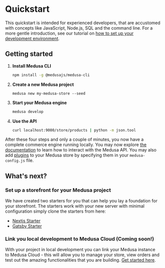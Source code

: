 # Quickstart

This quickstart is intended for experienced developers, that are accustomed with concepts like JavaScript, Node.js, SQL and the command line. For a more gentle introduction, see our tutorial on [how to set up your development environment](https://docs.medusa-commerce.com/tutorials/set-up-your-development-environment).

## Getting started

1. **Install Medusa CLI**
   ```bash
   npm install -g @medusajs/medusa-cli
   ```
2. **Create a new Medusa project**
   ```
   medusa new my-medusa-store --seed
   ```
3. **Start your Medusa engine**
   ```bash
   medusa develop
   ```
4. **Use the API**
   ```bash
   curl localhost:9000/store/products | python -m json.tool
   ```

After these four steps and only a couple of minutes, you now have a complete commerce engine running locally. You may now explore [the documentation](https://docs.medusa-commerce.com/api) to learn how to interact with the Medusa API. You may also add [plugins](https://github.com/medusajs/medusa/tree/master/packages) to your Medusa store by specifying them in your `medusa-config.js` file.

## What's next?

### Set up a storefront for your Medusa project

We have created two starters for you that can help you lay a foundation for your storefront. The starters work with your new server with minimal configuration simply clone the starters from here:

- [Nextjs Starter](https://github.com/medusajs/nextjs-starter-medusa)
- [Gatsby Starter](https://github.com/medusajs/gatsby-starter-medusa)

### Link you local development to Medusa Cloud (Coming soon!)

With your project in local development you can link your Medusa instance to Medusa Cloud - this will allow you to manage your store, view orders and test out the amazing functionalities that you are building. [Get started here](https://docs.medusa-commerce.com/tutorials/linking-your-local-project-with-medusa-cloud).
